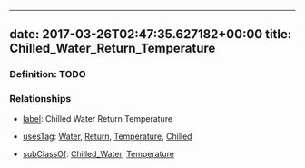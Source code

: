 
---
date: 2017-03-26T02:47:35.627182+00:00
title: Chilled_Water_Return_Temperature
---
### Definition: TODO

### Relationships

* [label](http://www.w3.org/2000/01/rdf-schema#label): Chilled Water Return Temperature

* [usesTag](https://brickschema.org/schema/1.0/BrickFrame#usesTag): [Water](https://brickschema.org/schema/1.0/BrickTag#Water), [Return](https://brickschema.org/schema/1.0/BrickTag#Return), [Temperature](https://brickschema.org/schema/1.0/BrickTag#Temperature), [Chilled](https://brickschema.org/schema/1.0/BrickTag#Chilled)

* [subClassOf](http://www.w3.org/2000/01/rdf-schema#subClassOf): [Chilled_Water](https://brickschema.org/schema/1.0/Brick#Chilled_Water), [Temperature](https://brickschema.org/schema/1.0/Brick#Temperature)

